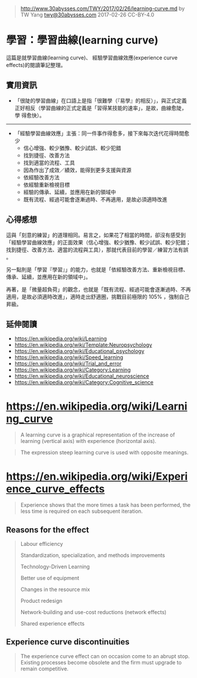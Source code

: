 ﻿> http://www.30abysses.com/TWY/2017/02/26/learning-curve.md
> by TW Yang <twy@30abysses.com> 2017-02-26 CC-BY-4.0

# 學習：學習曲線(learning curve)

這篇是就學習曲線(learning curve)、
經驗學習曲線效應(experience curve effects)的閱讀筆記整理。


## 實用資訊

* 「很陡的學習曲線」在口語上是指「很難學（『易學』的相反）」，與正式定義
  正好相反（學習曲線的正式定義是「習得某技能的速率」，是故，曲線愈陡，學
  得愈快）。

---

* 「經驗學習曲線效應」主張：同一件事作得愈多，接下來每次迭代花得時間愈少
  * 信心增強、較少猶豫、較少試誤、較少犯錯
  * 找到捷徑、改善方法
  * 找到適當的流程、工具
  * 因為作出了成效／績效，能得到更多支援與資源
  * 依經驗改善方法
  * 依經驗重新檢視目標
  * 經驗的傳承、延續，並應用在新的領域中
  * 既有流程、經過可能會逐漸過時、不再適用，是故必須適時改進


##  心得感想

這與「刻意的練習」的道理相同。易言之，如果花了相當的時間，卻沒有感受到
「經驗學習曲線效應」的正面效果（信心增強、較少猶豫、較少試誤、較少犯錯；
找到捷徑、改善方法、適當的流程與工具），那就代表目前的學習／練習方法有誤
。

另一點則是「學習『學習』」的能力，也就是「依經驗改善方法、重新檢視目標、
傳承、延續，並應用在新的領域中」。

再著，是「微量超負荷」的觀念，也就是「既有流程、經過可能會逐漸過時、不再
適用，是故必須適時改進」，適時走出舒適圈，挑戰目前極限的 105% ，強制自己
昇級。


##  延伸閱讀

* https://en.wikipedia.org/wiki/Learning
* https://en.wikipedia.org/wiki/Template:Neuropsychology
* https://en.wikipedia.org/wiki/Educational_psychology
* https://en.wikipedia.org/wiki/Speed_learning
* https://en.wikipedia.org/wiki/Trial_and_error
* https://en.wikipedia.org/wiki/Category:Learning
* https://en.wikipedia.org/wiki/Educational_neuroscience
* https://en.wikipedia.org/wiki/Category:Cognitive_science



# https://en.wikipedia.org/wiki/Learning_curve

> A learning curve is a graphical representation of the increase of
> learning (vertical axis) with experience (horizontal axis).

> The expression steep learning curve is used with opposite meanings.


# https://en.wikipedia.org/wiki/Experience_curve_effects

> Experience shows that the more times a task has been performed, the
> less time is required on each subsequent iteration.


## Reasons for the effect

> Labour efficiency
>
> Standardization, specialization, and methods improvements
>
> Technology-Driven Learning
>
> Better use of equipment
>
> Changes in the resource mix
>
> Product redesign
>
> Network-building and use-cost reductions (network effects)
>
> Shared experience effects


## Experience curve discontinuities

> The experience curve effect can on occasion come to an abrupt stop.
> Existing processes become obsolete and the firm must upgrade to remain
> competitive.
